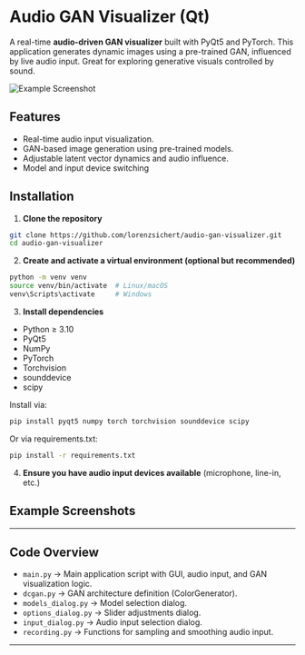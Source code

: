 # Audio GAN Visualizer (Qt)

A real-time **audio-driven GAN visualizer** built with PyQt5 and PyTorch. This application generates dynamic images using a pre-trained GAN, influenced by live audio input. Great for exploring generative visuals controlled by sound.  

![Example Screenshot](gif/cifar10.gif)


## Features

- Real-time audio input visualization.
- GAN-based image generation using pre-trained models.
- Adjustable latent vector dynamics and audio influence.
- Model and input device switching


## Installation

1. **Clone the repository**

```bash
git clone https://github.com/lorenzsichert/audio-gan-visualizer.git
cd audio-gan-visualizer
```

2. **Create and activate a virtual environment (optional but recommended)**

```bash
python -m venv venv
source venv/bin/activate  # Linux/macOS
venv\Scripts\activate     # Windows
```

3. **Install dependencies**

- Python ≥ 3.10
- PyQt5
- NumPy
- PyTorch
- Torchvision
- sounddevice
- scipy

Install via:

```bash
pip install pyqt5 numpy torch torchvision sounddevice scipy
```
Or via requirements.txt:
```bash
pip install -r requirements.txt
```

4. **Ensure you have audio input devices available** (microphone, line-in, etc.)


## Example Screenshots

---

## Code Overview

- `main.py` → Main application script with GUI, audio input, and GAN visualization logic.
- `dcgan.py` → GAN architecture definition (ColorGenerator).
- `models_dialog.py` → Model selection dialog.
- `options_dialog.py` → Slider adjustments dialog.
- `input_dialog.py` → Audio input selection dialog.
- `recording.py` → Functions for sampling and smoothing audio input.

---
